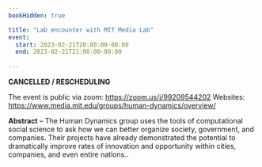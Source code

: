 ```yaml
---
bookHidden: true

title: "Lab encounter with MIT Media Lab"
event:
  start: 2023-02-21T20:00:00-00:00
  end: 2023-02-21T21:00:00-00:00
  
---
```


**CANCELLED / RESCHEDULING**


The event is public via zoom: https://zoom.us/j/99209544202
Websites:
https://www.media.mit.edu/groups/human-dynamics/overview/


<!--more-->
**Abstract** – The Human Dynamics group uses the tools of computational social science to ask how we can better organize society, government, and companies. Their projects have already demonstrated the potential to dramatically improve rates of innovation and opportunity within cities, companies, and even entire nations..

